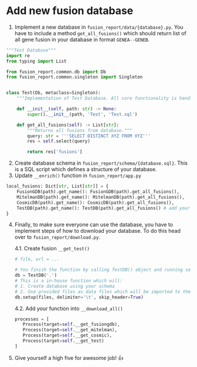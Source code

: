 # Add new fusion database

1. Implement a new database in `fusion_report/data/{database}.py`. You have to include a method `get_all_fusions()`
which should return list of all gene fusion in your database in format `GENEA--GENEB`.

```python
"""Test Database"""
import re
from typing import List

from fusion_report.common.db import Db
from fusion_report.common.singleton import Singleton


class Test(Db, metaclass=Singleton):
    """Implementation of Test Database. All core functionality is handled by parent class."""

    def __init__(self, path: str) -> None:
        super().__init__(path, 'Test', 'Test.sql')

    def get_all_fusions(self) -> List[str]:
        """Returns all fusions from database."""
        query: str = '''SELECT DISTINCT XYZ FROM XYZ'''
        res = self.select(query)

        return res['fusions']
```

2. Create database schema in `fusion_report/schema/{database.sql}`. This is a SQL script which defines a structure 
of your database.
3. Update `__enrich()` function in `fusion_report/app.py`

```python
local_fusions: Dict[str, List[str]] = {
    FusionGDB(path).get_name(): FusionGDB(path).get_all_fusions(),
    MitelmanDB(path).get_name(): MitelmanDB(path).get_all_fusions(),
    CosmicDB(path).get_name(): CosmicDB(path).get_all_fusions(),
    TestDB(path).get_name(): TestDB(path).get_all_fusions() # add your database here
}
```

4. Finally, to make sure everyone can use the database, you have to implement steps of how to download your database.
To do this head over to `fusion_report/download.py`.

    4.1. Create fusion `__get_test()`
    ```python
    # file, url = ...
    
    # You finish the function by calling TestDB() object and running setup function. 
    db = TestDB('.')
    # This is a in-house function which will:
    # 1. Create database using your schema
    # 2. Use provided files as data files which will be imported to the database
    db.setup(files, delimiter='\t', skip_header=True)
    ```
    4.2. Add your function into  `__download_all()`
    ```python
    processes = [
       Process(target=self.__get_fusiongdb),
       Process(target=self.__get_mitelman),
       Process(target=self.__get_cosmic),
       Process(target=self.__get_test)
    ]
    ```

5. Give yourself a high five for awesome job! :+1: